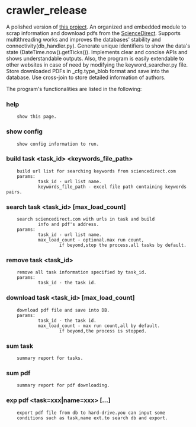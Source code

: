 # crawler_release

A polished version of [this project](https://github.com/StevenZhang0116/sciencedirect_webcrawler). An organized and embedded module to scrap information and download pdfs from the [ScienceDirect](https://www.sciencedirect.com/). Supports multithreading works and improves the databases' stability and connectivity(db_handler.py). Generate unique identifiers to show the data's state (DateTime.now().getTicks()). Implements clear and concise APIs and shows understandable outputs. Also, the program is easily extendable to other websites in case of need by modifying the keyword_searcher.py file. Store downloaded PDFs in _cfg.type_blob format and save into the database. Use cross-join to store detailed information of authors. 

The program's functionalities are listed in the following: 

### help
        show this page.

### show config 
        show config information to run.

### build task <task_id> <keywords_file_path>
        build url list for searching keywords from sciencedirect.com
        params:
                task_id - url list name.
                keywords_file_path - excel file path containing keywords pairs.

### search task <task_id> [max_load_count]
        search sciencedirect.com with urls in task and build 
                info and pdf's address.
        params:
                task_id - url list name.
                max_load_count - optional.max run count,
                        if beyond,stop the process.all tasks by default.

### remove task <task_id>
        remove all task information specified by task_id.
        params:
                task_id - the task id.

### download task <task_id> [max_load_count]
        download pdf file and save into DB.
        params:
                task_id - the task id.
                max_load_count - max run count,all by default.
                        if beyond,the process is stopped.

### sum task
        summary report for tasks.

### sum pdf
        summary report for pdf downloading.

### exp pdf <task=xxx|name=xxx> [...]
        export pdf file from db to hard-drive.you can input some
        conditions such as task,name ext.to search db and export.

